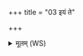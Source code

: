+++
title = "03 इयं ते"

+++
<details><summary>मूलम् (WS)</summary>

इयं ते केतपा राजनिमां ते परि दध्मसि ।  
ज्योक् पितृष्वासाता आ शीर्ष्णः समोप्यात् ॥ ३ ॥
</details>